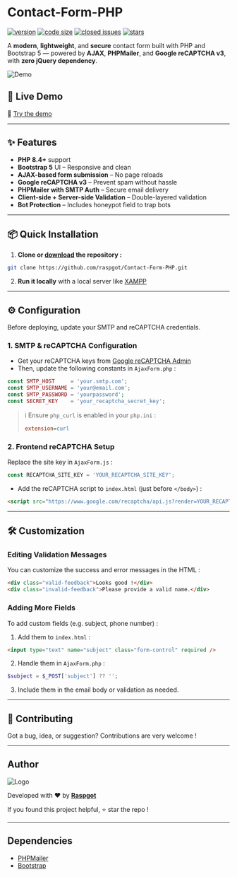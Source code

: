 # Contact-Form-PHP

[![version](https://img.shields.io/badge/version-1.4.0-blue.svg)](https://github.com/raspgot/Contact-Form-PHP)
[![code size](https://img.shields.io/github/languages/code-size/raspgot/Contact-Form-PHP)](https://github.com/raspgot/Contact-Form-PHP)
[![closed issues](https://img.shields.io/github/issues-closed-raw/raspgot/Contact-Form-PHP)](https://github.com/raspgot/Contact-Form-PHP/issues?q=is%3Aissue+is%3Aclosed)
[![stars](https://img.shields.io/github/stars/raspgot/Contact-Form-PHP?style=social)](https://github.com/raspgot/Contact-Form-PHP/stargazers)

A **modern**, **lightweight**, and **secure** contact form built with PHP and Bootstrap 5 — powered by **AJAX**, **PHPMailer**, and **Google reCAPTCHA v3**, with **zero jQuery dependency**.

![Demo](https://github.raspgot.fr/gif_github_1.2.0.gif)

## 🚀 Live Demo

🔗 [Try the demo](https://github.raspgot.fr)

---

## ✨ Features

-   **PHP 8.4+** support
-   **Bootstrap 5** UI – Responsive and clean
-   **AJAX-based form submission** – No page reloads
-   **Google reCAPTCHA v3** – Prevent spam without hassle
-   **PHPMailer with SMTP Auth** – Secure email delivery
-   **Client-side + Server-side Validation** – Double-layered validation
-   **Bot Protection** – Includes honeypot field to trap bots

---

## 📦 Quick Installation

1. **Clone or [download](https://github.com/raspgot/Contact-Form-PHP/archive/master.zip) the repository :**

```bash
git clone https://github.com/raspgot/Contact-Form-PHP.git
```

2. **Run it locally** with a local server like [XAMPP](https://www.apachefriends.org)

---

## ⚙️ Configuration

Before deploying, update your SMTP and reCAPTCHA credentials.

### 1. SMTP & reCAPTCHA Configuration

-   Get your reCAPTCHA keys from [Google reCAPTCHA Admin](https://www.google.com/recaptcha/admin)
-   Then, update the following constants in `AjaxForm.php` :

```php
const SMTP_HOST     = 'your.smtp.com';
const SMTP_USERNAME = 'your@email.com';
const SMTP_PASSWORD = 'yourpassword';
const SECRET_KEY    = 'your_recaptcha_secret_key';
```

> ℹ️ Ensure `php_curl` is enabled in your `php.ini` :
>
> ```ini
> extension=curl
> ```

### 2. Frontend reCAPTCHA Setup

Replace the site key in `AjaxForm.js` :

```js
const RECAPTCHA_SITE_KEY = 'YOUR_RECAPTCHA_SITE_KEY';
```

-   Add the reCAPTCHA script to `index.html` (just before `</body>`) :

```html
<script src="https://www.google.com/recaptcha/api.js?render=YOUR_RECAPTCHA_SITE_KEY"></script>
```

---

## 🛠️ Customization

### Editing Validation Messages

You can customize the success and error messages in the HTML :

```html
<div class="valid-feedback">Looks good !</div>
<div class="invalid-feedback">Please provide a valid name.</div>
```

### Adding More Fields

To add custom fields (e.g. subject, phone number) :

1. Add them to `index.html` :

```html
<input type="text" name="subject" class="form-control" required />
```

2. Handle them in `AjaxForm.php` :

```php
$subject = $_POST['subject'] ?? '';
```

3. Include them in the email body or validation as needed.

---

## 🤝 Contributing

Got a bug, idea, or suggestion? Contributions are very welcome !

---

## Author

![Logo](https://github.raspgot.fr/raspgot-blue.png)

Developed with ❤️ by [**Raspgot**](https://raspgot.fr)

If you found this project helpful, ⭐️ star the repo !

---

## Dependencies

-   [PHPMailer](https://github.com/PHPMailer/PHPMailer)
-   [Bootstrap](https://github.com/twbs/bootstrap)
